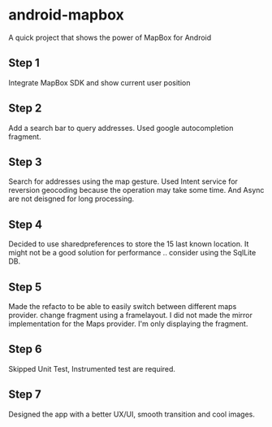 # android-mapbox
A quick project that shows the power of MapBox for Android 


## Step 1 
Integrate MapBox SDK and show current user position

## Step 2 
Add a search bar to query addresses.
Used google autocompletion fragment.

## Step 3
Search for addresses using the map gesture.
Used Intent service for reversion geocoding because the operation may take some time. And Async are not deisgned for long processing.

## Step 4
Decided to use sharedpreferences to store the 15 last known location.
It might not be a good solution for performance .. consider using the SqlLite DB.

## Step 5
Made the refacto to be able to easily switch between different maps provider. change fragment using a framelayout.
I did not made the mirror implementation for the Maps provider. I'm only displaying the fragment.

## Step 6
Skipped Unit Test, Instrumented test are required.

## Step 7 
Designed the app with a better UX/UI, smooth transition and cool images.



